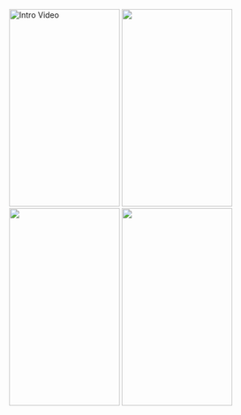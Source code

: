 
<img src='https://github.com/woguan/Legend-Wings/blob/master/Angelica%20Fighti/Gif/Intro.gif' title='Intro Video' width='200' height='357' alt='Intro Video' />

<img src='https://github.com/woguan/Legend-Wings/blob/master/Angelica%20Fighti/Gif/selection.gif' width='200' height='357'/>

<img src='https://github.com/woguan/Legend-Wings/blob/master/Angelica%20Fighti/Gif/startgame.gif' width='200' height='357'/>

<img src='https://github.com/woguan/Legend-Wings/blob/master/Angelica%20Fighti/Gif/midgame.gif' width='200' height='357'/>
